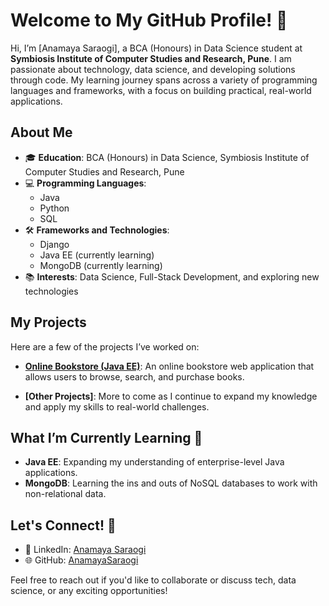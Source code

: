 # Welcome to My GitHub Profile! 👋

Hi, I’m [Anamaya Saraogi], a BCA (Honours) in Data Science student at **Symbiosis Institute of Computer Studies and Research, Pune**. I am passionate about technology, data science, and developing solutions through code. My learning journey spans across a variety of programming languages and frameworks, with a focus on building practical, real-world applications.

## About Me

- 🎓 **Education**: BCA (Honours) in Data Science, Symbiosis Institute of Computer Studies and Research, Pune
- 💻 **Programming Languages**: 
  - Java
  - Python
  - SQL
- 🛠️ **Frameworks and Technologies**:
  - Django
  - Java EE (currently learning)
  - MongoDB (currently learning)
- 📚 **Interests**: Data Science, Full-Stack Development, and exploring new technologies

## My Projects

Here are a few of the projects I’ve worked on:

- **[Online Bookstore (Java EE)](https://github.com/your-username/Online-Bookstore-Java-EE)**: An online bookstore web application that allows users to browse, search, and purchase books.
  
- **[Other Projects]**: More to come as I continue to expand my knowledge and apply my skills to real-world challenges.

## What I’m Currently Learning 🚀

- **Java EE**: Expanding my understanding of enterprise-level Java applications.
- **MongoDB**: Learning the ins and outs of NoSQL databases to work with non-relational data.

## Let's Connect! 🤝

- 💼 LinkedIn: [Anamaya Saraogi]([https://linkedin.com/in/your-linkedin](https://linkedin.com/in/anamaya-saraogi-904b0924b/))
- 🌐 GitHub: [AnamayaSaraogi](https://github.com/AnamayaSaraogi)

Feel free to reach out if you'd like to collaborate or discuss tech, data science, or any exciting opportunities!
